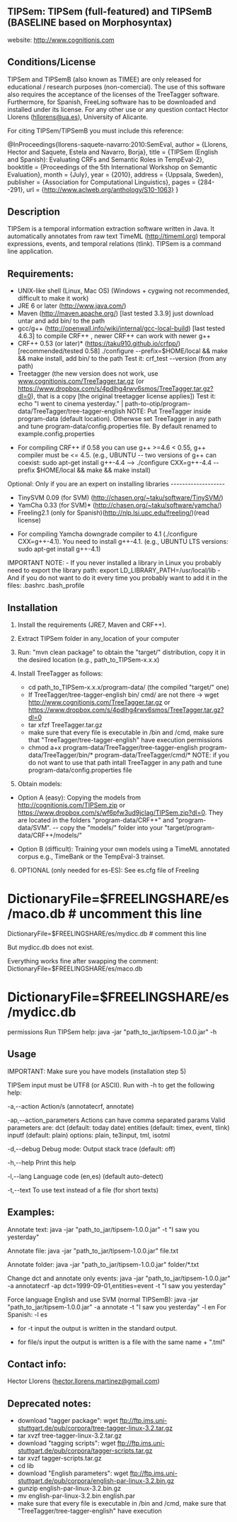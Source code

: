 TIPSem: TIPSem (full-featured) and TIPSemB (BASELINE based on Morphosyntax)
--------------------------------------------------------------------------------
website: http://www.cognitionis.com

Conditions/License
------------------
TIPSem and TIPSemB (also known as TIMEE) are  only released for educational / 
research purposes (non-comercial). The use of this software also requires the
acceptance of the licenses of the TreeTagger software. Furthermore, for Spanish,
FreeLing software has to be downloaded and installed under its license. For any 
other use or any question contact Hector Llorens (hllorens@ua.es), University of
 Alicante.

For citing TIPSem/TIPSemB you must include this reference:

@InProceedings{llorens-saquete-navarro:2010:SemEval,
 author    = {Llorens, Hector  and  Saquete, Estela  and  Navarro, Borja},
 title     = {TIPSem (English and Spanish): Evaluating CRFs and Semantic Roles 
              in TempEval-2},
 booktitle = {Proceedings of the 5th International Workshop on Semantic
		Evaluation},
 month     = {July},
 year      = {2010},
 address   = {Uppsala, Sweden},
 publisher = {Association for Computational Linguistics},
 pages     = {284--291},
 url       = {http://www.aclweb.org/anthology/S10-1063}
}



Description
-----------

TIPSem is a temporal information extraction software written in Java.
It automatically annotates from raw text TimeML (http://timeml.org) temporal 
expressions, events, and temporal relations (tlink).
TIPSem is a command line application.


Requirements:
------------
- UNIX-like shell 		(Linux, Mac OS) (Windows + cygwing not recommended, difficult to make it work)
- JRE 6 or later		(http://www.java.com/)
- Maven                         (http://maven.apache.org/) 
   [last tested 3.3.9]		just download untar and add bin/ to the path
- gcc/g++                       (http://openwall.info/wiki/internal/gcc-local-build) 
   [last tested 4.6.3]          to compile CRF++ , newer CRF++ can work with newer g++
- CRF++ 0.53 (or later)*	(https://taku910.github.io/crfpp/) 
   [recommended/tested 0.58]	./configure --prefix=$HOME/local && make && make install, add bin/ to the path
				Test it: crf_test --version (from any path)
- Treetagger            	(the new version does not work, use 
				www.cognitionis.com/TreeTagger.tar.gz (or https://www.dropbox.com/s/4pdlhg4rwv6smos/TreeTagger.tar.gz?dl=0), that is a copy [the original treetagger license applies])
				Test it: echo "I went to cinema yesterday." | path-to-otip/program-data/TreeTagger/tree-tagger-english
			NOTE: Put TreeTagger inside program-data (default location).
			Otherwse set TreeTagger in any path and tune 
			program-data/config.properties file.
			By default renamed to example.config.properties

* For compiling CRF++ if 0.58 you can use g++ >=4.6 < 0.55, g++ compiler must be <= 4.5.
(e.g., UBUNTU -- two versions of g++ can coexist: sudo apt-get install g++-4.4 
	--> ./configure CXX=g++-4.4 --prefix $HOME/local && make && make install)


Optional: Only if you are an expert on installing libraries -------------------
- TinySVM 0.09 (for SVM)	(http://chasen.org/~taku/software/TinySVM/)
- YamCha 0.33 (for SVM)*	(http://chasen.org/~taku/software/yamcha/)
- Freeling2.1 (only for Spanish)(http://nlp.lsi.upc.edu/freeling/)(read license)

* For compiling Yamcha downgrade compiler to 4.1 (./configure CXX=g++-4.1).
	You need to install g++-4.1.
	(e.g., UBUNTU LTS versions: sudo apt-get install g++-4.1)


IMPORTANT NOTE:
	- If you never installed a library in Linux you probably need to export 
		the library path: export LD_LIBRARY_PATH=/usr/local/lib
	- And if you do not want to do it every time you probably want to add 
		it in the files:
			.bashrc	.bash_profile

Installation
------------
1) Install the requirements (JRE7, Maven and CRF++).

2) Extract TIPSem folder in any_location of your computer

3) Run: "mvn clean package" to obtain the "target/" distribution, 
	copy it in the desired location (e.g., path_to_TIPSem-x.x.x)
	
4) Install TreeTagger as follows:
	- cd path_to_TIPSem-x.x.x/program-data/ (the compiled "target/" one)
	- If TreeTagger/tree-tagger-english bin/ cmd/ are not there -> 
	wget http://www.cognitionis.com/TreeTagger.tar.gz or https://www.dropbox.com/s/4pdlhg4rwv6smos/TreeTagger.tar.gz?dl=0
	- tar xfzf TreeTagger.tar.gz
	- make sure that every file is executable in /bin and /cmd, make sure 
	  that "TreeTagger/tree-tagger-english" have execution permissions
	- chmod a+x program-data/TreeTagger/tree-tagger-english 
          program-data/TreeTagger/bin/* program-data/TreeTagger/cmd/*
	  NOTE: if you do not want to use that path intall TreeTagger 
                in any path and tune program-data/config.properties file

5) Obtain models:

- Option A (easy): Copying the models from http://cognitionis.com/TIPSem.zip or https://www.dropbox.com/s/wf6pfw3ud9jclag/TIPSem.zip?dl=0. They are located in the folders "program-data/CRF++" and "program-data/SVM".
    -- copy the "models/" folder into your "target/program-data/CRF++/models/"

- Option B (difficult): Training your own models using a TimeML annotated corpus e.g., TimeBank or the TempEval-3 trainset.

6) OPTIONAL (only needed for es-ES): See es.cfg file of Freeling

 # DictionaryFile=$FREELINGSHARE/es/maco.db # uncomment this line

 DictionaryFile=$FREELINGSHARE/es/mydicc.db # comment this line

But mydicc.db does not exist.

Everything works fine after swapping the comment:
 DictionaryFile=$FREELINGSHARE/es/maco.db
 # DictionaryFile=$FREELINGSHARE/es/mydicc.db

permissions
Run TIPSem help:  java -jar "path_to_jar/tipsem-1.0.0.jar" -h



Usage
-----

IMPORTANT: Make sure you have models (installation step 5)

TIPSem input must be UTF8 (or ASCII). Run with -h to get the following help:

 -a,--action <arg>             	Action/s (annotatecrf, annotate)
 
 -ap,--action_parameters <arg> 	Actions can have comma separated params
				Valid parameters are:
				dct (default: today date)
                                entities (default: timex, event, tlink)
                                inputf (default: plain) options: plain, te3input, tml, isotml
                                
-d,--debug                      Debug mode: Output stack trace (default: off) 

 -h,--help                      Print this help 
 

 -l,--lang <arg>                Language code (en,es) (default  auto-detect) 
 
 -t,--text <arg>                To use text instead of a file (for short texts) 



Examples:
--------

Annotate text: java -jar "path_to_jar/tipsem-1.0.0.jar" -t "I saw you yesterday"

Annotate file: java -jar "path_to_jar/tipsem-1.0.0.jar" file.txt

Annotate folder: java -jar "path_to_jar/tipsem-1.0.0.jar" folder/*.txt

Change dct and annotate only events: java -jar "path_to_jar/tipsem-1.0.0.jar"
       -a annotatecrf -ap dct=1999-09-01,entities=event -t "I saw you yesterday"
       
Force language English and use SVM (normal TIPSemB): java -jar 
"path_to_jar/tipsem-1.0.0.jar" -a annotate -t "I saw you yesterday" -l en
For Spanish: -l es

* for -t input the output is written in the standard output.

* for file/s input the output is written is a file with the same name + ".tml"


Contact info: 
------------
Hector Llorens (hector.llorens.martinez@gmail.com)


Deprecated notes:
-------------
- download "tagger package": 
wget ftp://ftp.ims.uni-stuttgart.de/pub/corpora/tree-tagger-linux-3.2.tar.gz
- tar xvzf tree-tagger-linux-3.2.tar.gz
- download "tagging scripts": 
wget ftp://ftp.ims.uni-stuttgart.de/pub/corpora/tagger-scripts.tar.gz
- tar xvzf tagger-scripts.tar.gz
- cd lib
- download "English parameters": 
wget ftp://ftp.ims.uni-stuttgart.de/pub/corpora/english-par-linux-3.2.bin.gz
- gunzip english-par-linux-3.2.bin.gz
- mv english-par-linux-3.2.bin english.par
- make sure that every file is executable in /bin and /cmd, 
make sure that "TreeTagger/tree-tagger-english" have execution 

